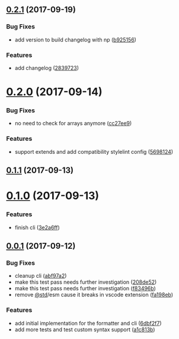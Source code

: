 <a name="0.2.1"></a>
## [0.2.1](https://github.com/hugomrdias/prettier-stylelint/compare/v0.2.0...v0.2.1) (2017-09-19)


### Bug Fixes

* add version to build changelog with np ([b925156](https://github.com/hugomrdias/prettier-stylelint/commit/b925156))


### Features

* add changelog ([2839723](https://github.com/hugomrdias/prettier-stylelint/commit/2839723))



<a name="0.2.0"></a>
# [0.2.0](https://github.com/hugomrdias/prettier-stylelint/compare/v0.1.1...v0.2.0) (2017-09-14)


### Bug Fixes

* no need to check for arrays anymore ([cc27ee9](https://github.com/hugomrdias/prettier-stylelint/commit/cc27ee9))


### Features

* support extends and add compatibility stylelint config  ([5698124](https://github.com/hugomrdias/prettier-stylelint/commit/5698124))



<a name="0.1.1"></a>
## [0.1.1](https://github.com/hugomrdias/prettier-stylelint/compare/v0.1.0...v0.1.1) (2017-09-13)



<a name="0.1.0"></a>
# [0.1.0](https://github.com/hugomrdias/prettier-stylelint/compare/v0.0.1...v0.1.0) (2017-09-13)


### Features

* finish cli ([3e2a6ff](https://github.com/hugomrdias/prettier-stylelint/commit/3e2a6ff))



<a name="0.0.1"></a>
## [0.0.1](https://github.com/hugomrdias/prettier-stylelint/compare/6dbf2f7...v0.0.1) (2017-09-12)


### Bug Fixes

* cleanup cli ([abf97a2](https://github.com/hugomrdias/prettier-stylelint/commit/abf97a2))
* make this test pass needs further investigation ([208de52](https://github.com/hugomrdias/prettier-stylelint/commit/208de52))
* make this test pass needs further investigation ([f83496b](https://github.com/hugomrdias/prettier-stylelint/commit/f83496b))
* remove [@std](https://github.com/std)/esm cause it breaks in vscode extension ([fa198eb](https://github.com/hugomrdias/prettier-stylelint/commit/fa198eb))


### Features

* add initial implementation for the formatter and cli ([6dbf2f7](https://github.com/hugomrdias/prettier-stylelint/commit/6dbf2f7))
* add more tests and test custom syntax support ([a1c813b](https://github.com/hugomrdias/prettier-stylelint/commit/a1c813b))



